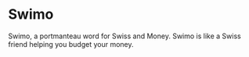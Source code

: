 # Swimo
Swimo, a portmanteau word for Swiss and Money. Swimo is like a Swiss friend helping you budget your money.
